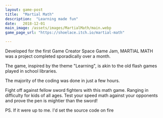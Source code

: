 ```yaml
---
layout: game-post
title:  "Martial Math"
description:  "Learning made fun"
date:   2018-12-01
main_image: /assets/images/MartialMath/main.webp
game_page_url: "https://shoelace.itch.io/martial-math"

---
```


Developed for the first Game Creator Space Game Jam, MARTIAL MATH was a project completed sporadically over a month. 

The game, inspired by the theme "Learning", is akin to the old flash games played in school libraries. 

The majority of the coding was done in just a few hours.

Fight off against fellow sword fighters with this math game. Ranging in difficulty for kids of all ages. Test your speed math against your opponents and prove the pen is mightier than the sword!

PS. If it were up to me. I'd set the source code on fire